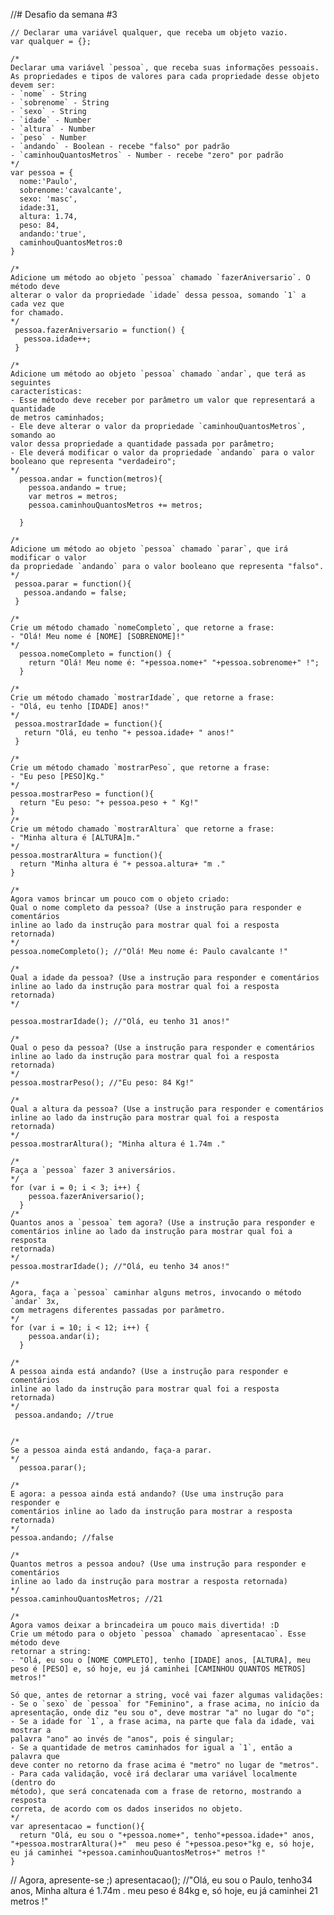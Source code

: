 
//# Desafio da semana #3


    // Declarar uma variável qualquer, que receba um objeto vazio.
    var qualquer = {};

    /*
    Declarar uma variável `pessoa`, que receba suas informações pessoais.
    As propriedades e tipos de valores para cada propriedade desse objeto devem ser:
    - `nome` - String
    - `sobrenome` - String
    - `sexo` - String
    - `idade` - Number
    - `altura` - Number
    - `peso` - Number
    - `andando` - Boolean - recebe "falso" por padrão
    - `caminhouQuantosMetros` - Number - recebe "zero" por padrão
    */
    var pessoa = {
      nome:'Paulo',
      sobrenome:'cavalcante',
      sexo: 'masc',
      idade:31,
      altura: 1.74,
      peso: 84,
      andando:'true',
      caminhouQuantosMetros:0
    }

    /*
    Adicione um método ao objeto `pessoa` chamado `fazerAniversario`. O método deve
    alterar o valor da propriedade `idade` dessa pessoa, somando `1` a cada vez que
    for chamado.
    */
     pessoa.fazerAniversario = function() {
       pessoa.idade++;
     }

    /*
    Adicione um método ao objeto `pessoa` chamado `andar`, que terá as seguintes
    características:
    - Esse método deve receber por parâmetro um valor que representará a quantidade
    de metros caminhados;
    - Ele deve alterar o valor da propriedade `caminhouQuantosMetros`, somando ao
    valor dessa propriedade a quantidade passada por parâmetro;
    - Ele deverá modificar o valor da propriedade `andando` para o valor
    booleano que representa "verdadeiro";
    */
      pessoa.andar = function(metros){
        pessoa.andando = true;
        var metros = metros;
        pessoa.caminhouQuantosMetros += metros;

      }

    /*
    Adicione um método ao objeto `pessoa` chamado `parar`, que irá modificar o valor
    da propriedade `andando` para o valor booleano que representa "falso".
    */
     pessoa.parar = function(){
       pessoa.andando = false;
     }

    /*
    Crie um método chamado `nomeCompleto`, que retorne a frase:
    - "Olá! Meu nome é [NOME] [SOBRENOME]!"
    */
      pessoa.nomeCompleto = function() {
        return "Olá! Meu nome é: "+pessoa.nome+" "+pessoa.sobrenome+" !";
      }

    /*
    Crie um método chamado `mostrarIdade`, que retorne a frase:
    - "Olá, eu tenho [IDADE] anos!"
    */
     pessoa.mostrarIdade = function(){
       return "Olá, eu tenho "+ pessoa.idade+ " anos!"
     }

    /*
    Crie um método chamado `mostrarPeso`, que retorne a frase:
    - "Eu peso [PESO]Kg."
    */
    pessoa.mostrarPeso = function(){
      return "Eu peso: "+ pessoa.peso + " Kg!"
    }
    /*
    Crie um método chamado `mostrarAltura` que retorne a frase:
    - "Minha altura é [ALTURA]m."
    */
    pessoa.mostrarAltura = function(){
      return "Minha altura é "+ pessoa.altura+ "m ."
    }

    /*
    Agora vamos brincar um pouco com o objeto criado:
    Qual o nome completo da pessoa? (Use a instrução para responder e comentários
    inline ao lado da instrução para mostrar qual foi a resposta retornada)
    */
    pessoa.nomeCompleto(); //"Olá! Meu nome é: Paulo cavalcante !"

    /*
    Qual a idade da pessoa? (Use a instrução para responder e comentários
    inline ao lado da instrução para mostrar qual foi a resposta retornada)
    */

    pessoa.mostrarIdade(); //"Olá, eu tenho 31 anos!"

    /*
    Qual o peso da pessoa? (Use a instrução para responder e comentários
    inline ao lado da instrução para mostrar qual foi a resposta retornada)
    */
    pessoa.mostrarPeso(); //"Eu peso: 84 Kg!"

    /*
    Qual a altura da pessoa? (Use a instrução para responder e comentários
    inline ao lado da instrução para mostrar qual foi a resposta retornada)
    */
    pessoa.mostrarAltura(); "Minha altura é 1.74m ."

    /*
    Faça a `pessoa` fazer 3 aniversários.
    */
    for (var i = 0; i < 3; i++) {
        pessoa.fazerAniversario();
      }
    /*
    Quantos anos a `pessoa` tem agora? (Use a instrução para responder e
    comentários inline ao lado da instrução para mostrar qual foi a resposta
    retornada)
    */
    pessoa.mostrarIdade(); //"Olá, eu tenho 34 anos!"

    /*
    Agora, faça a `pessoa` caminhar alguns metros, invocando o método `andar` 3x,
    com metragens diferentes passadas por parâmetro.
    */
    for (var i = 10; i < 12; i++) {
        pessoa.andar(i);
      }

    /*
    A pessoa ainda está andando? (Use a instrução para responder e comentários
    inline ao lado da instrução para mostrar qual foi a resposta retornada)
    */
     pessoa.andando; //true


    /*
    Se a pessoa ainda está andando, faça-a parar.
    */
      pessoa.parar();

    /*
    E agora: a pessoa ainda está andando? (Use uma instrução para responder e
    comentários inline ao lado da instrução para mostrar a resposta retornada)
    */
    pessoa.andando; //false

    /*
    Quantos metros a pessoa andou? (Use uma instrução para responder e comentários
    inline ao lado da instrução para mostrar a resposta retornada)
    */
    pessoa.caminhouQuantosMetros; //21

    /*
    Agora vamos deixar a brincadeira um pouco mais divertida! :D
    Crie um método para o objeto `pessoa` chamado `apresentacao`. Esse método deve
    retornar a string:
    - "Olá, eu sou o [NOME COMPLETO], tenho [IDADE] anos, [ALTURA], meu peso é [PESO] e, só hoje, eu já caminhei [CAMINHOU QUANTOS METROS] metros!"

    Só que, antes de retornar a string, você vai fazer algumas validações:
    - Se o `sexo` de `pessoa` for "Feminino", a frase acima, no início da
    apresentação, onde diz "eu sou o", deve mostrar "a" no lugar do "o";
    - Se a idade for `1`, a frase acima, na parte que fala da idade, vai mostrar a
    palavra "ano" ao invés de "anos", pois é singular;
    - Se a quantidade de metros caminhados for igual a `1`, então a palavra que
    deve conter no retorno da frase acima é "metro" no lugar de "metros".
    - Para cada validação, você irá declarar uma variável localmente (dentro do
    método), que será concatenada com a frase de retorno, mostrando a resposta
    correta, de acordo com os dados inseridos no objeto.
    */
    var apresentacao = function(){
      return "Olá, eu sou o "+pessoa.nome+", tenho"+pessoa.idade+" anos, "+pessoa.mostrarAltura()+"  meu peso é "+pessoa.peso+"kg e, só hoje, eu já caminhei "+pessoa.caminhouQuantosMetros+" metros !"
    }
  // Agora, apresente-se ;)
  apresentacao(); //"Olá, eu sou o Paulo, tenho34 anos, Minha altura é 1.74m .  meu peso é 84kg e, só hoje, eu já caminhei 21 metros !"


